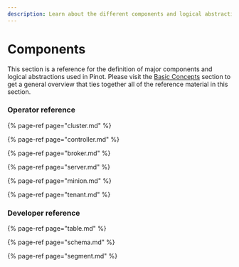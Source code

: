 ```yaml
---
description: Learn about the different components and logical abstractions
---
```


# Components

This section is a reference for the definition of major components and logical abstractions used in Pinot. Please visit the [Basic Concepts](../../basics/concepts.md) section to get a general overview that ties together all of the reference material in this section.

### Operator reference

{% page-ref page="cluster.md" %}

{% page-ref page="controller.md" %}

{% page-ref page="broker.md" %}

{% page-ref page="server.md" %}

{% page-ref page="minion.md" %}

{% page-ref page="tenant.md" %}

### Developer reference

{% page-ref page="table.md" %}

{% page-ref page="schema.md" %}

{% page-ref page="segment.md" %}

### 



